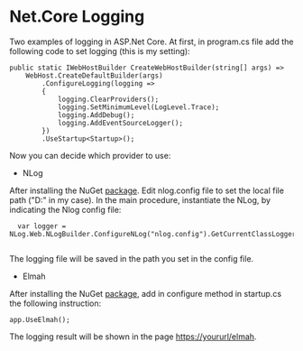 # Net.Core Logging
Two examples of logging in ASP.Net Core.
At first, in program.cs file add the following code to set logging (this is my setting):

```
public static IWebHostBuilder CreateWebHostBuilder(string[] args) =>
    WebHost.CreateDefaultBuilder(args)
        .ConfigureLogging(logging =>
        {
            logging.ClearProviders();
            logging.SetMinimumLevel(LogLevel.Trace);
            logging.AddDebug();
            logging.AddEventSourceLogger();
        })
        .UseStartup<Startup>();
```

Now you can decide which provider to use:

* NLog

After installing the NuGet [package](https://www.nuget.org/packages/NLog/).
Edit nlog.config file to set the local file path ("D:\" in my case).
In the main procedure, instantiate the NLog, by indicating the Nlog config file:

```
  var logger = NLog.Web.NLogBuilder.ConfigureNLog("nlog.config").GetCurrentClassLogger();
  
```

The logging file will be saved in the path you set in the config file. 



* Elmah

After installing the NuGet [package](https://www.nuget.org/packages/elmah/), add in configure method in startup.cs the following instruction:

```
app.UseElmah();
```

The logging result will be shown in the page [https://yoururl/elmah](https://yoururl/elmah).

